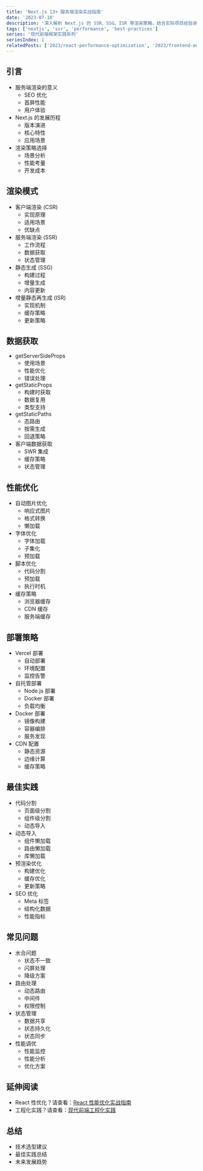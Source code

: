 ```yaml
---
title: 'Next.js 13+ 服务端渲染实战指南'
date: '2023-07-10'
description: '深入解析 Next.js 的 SSR、SSG、ISR 等渲染策略，结合实际项目经验讲解性能优化和最佳实践。'
tags: ['nextjs', 'ssr', 'performance', 'best-practices']
series: '现代前端框架实践系列'
seriesIndex: 1
relatedPosts: ['2023/react-performance-optimization', '2023/frontend-engineering']
---
```


## 引言
- 服务端渲染的意义
  - SEO 优化
  - 首屏性能
  - 用户体验
- Next.js 的发展历程
  - 版本演进
  - 核心特性
  - 应用场景
- 渲染策略选择
  - 场景分析
  - 性能考量
  - 开发成本

## 渲染模式
- 客户端渲染 (CSR)
  - 实现原理
  - 适用场景
  - 优缺点
- 服务端渲染 (SSR)
  - 工作流程
  - 数据获取
  - 状态管理
- 静态生成 (SSG)
  - 构建过程
  - 增量生成
  - 内容更新
- 增量静态再生成 (ISR)
  - 实现机制
  - 缓存策略
  - 更新策略

## 数据获取
- getServerSideProps
  - 使用场景
  - 性能优化
  - 错误处理
- getStaticProps
  - 构建时获取
  - 数据复用
  - 类型支持
- getStaticPaths
  - 态路由
  - 按需生成
  - 回退策略
- 客户端数据获取
  - SWR 集成
  - 缓存策略
  - 状态管理

## 性能优化
- 自动图片优化
  - 响应式图片
  - 格式转换
  - 懒加载
- 字体优化
  - 字体加载
  - 子集化
  - 预加载
- 脚本优化
  - 代码分割
  - 预加载
  - 执行时机
- 缓存策略
  - 浏览器缓存
  - CDN 缓存
  - 服务端缓存

## 部署策略
- Vercel 部署
  - 自动部署
  - 环境配置
  - 监控告警
- 自托管部署
  - Node.js 部署
  - Docker 部署
  - 负载均衡
- Docker 部署
  - 镜像构建
  - 容器编排
  - 服务发现
- CDN 配置
  - 静态资源
  - 边缘计算
  - 缓存策略

## 最佳实践
- 代码分割
  - 页面级分割
  - 组件级分割
  - 动态导入
- 动态导入
  - 组件懒加载
  - 路由懒加载
  - 库懒加载
- 预渲染优化
  - 构建优化
  - 缓存优化
  - 更新策略
- SEO 优化
  - Meta 标签
  - 结构化数据
  - 性能指标

## 常见问题
- 水合问题
  - 状态不一致
  - 闪屏处理
  - 降级方案
- 路由处理
  - 动态路由
  - 中间件
  - 权限控制
- 状态管理
  - 数据共享
  - 状态持久化
  - 状态同步
- 性能调优
  - 性能监控
  - 性能分析
  - 优化方案

## 延伸阅读
- React 性优化？请查看：[React 性能优化实战指南](/blog/2023/react-performance-optimization)
- 工程化实践？请查看：[现代前端工程化实践](/blog/2023/frontend-engineering)

## 总结
- 技术选型建议
- 最佳实践总结
- 未来发展趋势